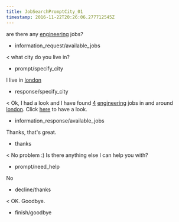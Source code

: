 ```yaml
---
title: JobSearchPromptCity_01
timestamp: 2016-11-22T20:26:06.277712545Z
---
```


are there any [engineering](jobrole) jobs?
* information_request/available_jobs

< what city do you live in?
* prompt/specify_city

I live in [london](city)
* response/specify_city

< Ok, I had a look and I have found [4](jobcount) [engineering](jobrole) jobs in and around [london](city). Click [here](jobboardlink) to have a look.
* information_response/available_jobs

Thanks, that's great.
* thanks

< No problem :) Is there anything else I can help you with?
* prompt/need_help

No
* decline/thanks

< OK. Goodbye.
* finish/goodbye
